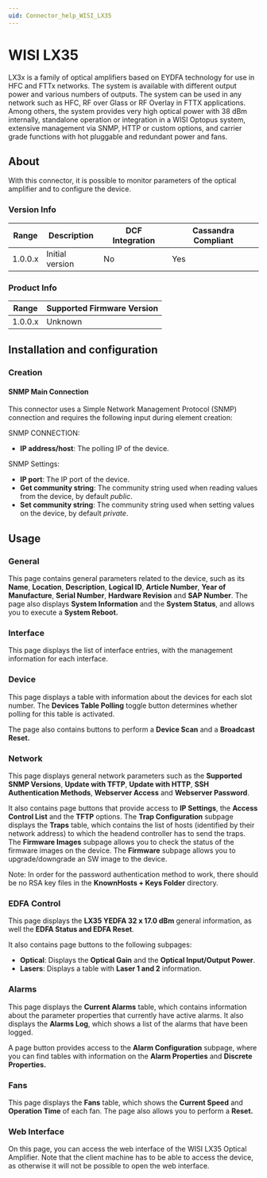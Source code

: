```yaml
---
uid: Connector_help_WISI_LX35
---
```


# WISI LX35

LX3x is a family of optical amplifiers based on EYDFA technology for use in HFC and FTTx networks. The system is available with different output power and various numbers of outputs. The system can be used in any network such as HFC, RF over Glass or RF Overlay in FTTX applications. Among others, the system provides very high optical power with 38 dBm internally, standalone operation or integration in a WISI Optopus system, extensive management via SNMP, HTTP or custom options, and carrier grade functions with hot pluggable and redundant power and fans.

## About

With this connector, it is possible to monitor parameters of the optical amplifier and to configure the device.

### Version Info

| **Range** | **Description** | **DCF Integration** | **Cassandra Compliant** |
|------------------|-----------------|---------------------|-------------------------|
| 1.0.0.x          | Initial version | No                  | Yes                     |

### Product Info

| Range | Supported Firmware Version |
|------------------|-----------------------------|
| 1.0.0.x          | Unknown                     |

## Installation and configuration

### Creation

#### SNMP Main Connection

This connector uses a Simple Network Management Protocol (SNMP) connection and requires the following input during element creation:

SNMP CONNECTION:

- **IP address/host**: The polling IP of the device.

SNMP Settings:

- **IP port**: The IP port of the device.
- **Get community string**: The community string used when reading values from the device, by default *public*.
- **Set community string**: The community string used when setting values on the device, by default *private*.

## Usage

### General

This page contains general parameters related to the device, such as its **Name**, **Location**, **Description**, **Logical ID**, **Article Number**, **Year of Manufacture**, **Serial Number**, **Hardware Revision** and **SAP Number**. The page also displays **System Information** and the **System Status**, and allows you to execute a **System Reboot.**

### Interface

This page displays the list of interface entries, with the management information for each interface.

### Device

This page displays a table with information about the devices for each slot number. The **Devices Table Polling** toggle button determines whether polling for this table is activated.

The page also contains buttons to perform a **Device Scan** and a **Broadcast Reset.**

### Network

This page displays general network parameters such as the **Supported SNMP Versions**, **Update with TFTP**, **Update with HTTP**, **SSH Authentication Methods**, **Webserver Access** and **Webserver Password**.

It also contains page buttons that provide access to **IP Settings**, the **Access Control List** and the **TFTP** options. The **Trap Configuration** subpage displays the **Traps** table, which contains the list of hosts (identified by their network address) to which the headend controller has to send the traps. The **Firmware Images** subpage allows you to check the status of the firmware images on the device. The **Firmware** subpage allows you to upgrade/downgrade an SW image to the device.

Note: In order for the password authentication method to work, there should be no RSA key files in the **KnownHosts + Keys Folder** directory.

### EDFA Control

This page displays the **LX35 YEDFA 32 x 17.0 dBm** general information, as well the **EDFA Status and EDFA Reset**.

It also contains page buttons to the following subpages:

- **Optical**: Displays the **Optical Gain** and the **Optical Input/Output Power**.
- **Lasers**: Displays a table with **Laser 1 and 2** information.

### Alarms

This page displays the **Current Alarms** table, which contains information about the parameter properties that currently have active alarms. It also displays the **Alarms Log**, which shows a list of the alarms that have been logged.

A page button provides access to the **Alarm Configuration** subpage, where you can find tables with information on the **Alarm Properties** and **Discrete Properties.**

### Fans

This page displays the **Fans** table, which shows the **Current Speed** and **Operation Time** of each fan. The page also allows you to perform a **Reset.**

### Web Interface

On this page, you can access the web interface of the WISI LX35 Optical Amplifier. Note that the client machine has to be able to access the device, as otherwise it will not be possible to open the web interface.
